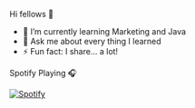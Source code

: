 Hi fellows 👋 
- 🔭 I’m currently learning Marketing and Java
- 💬 Ask me about every thing I learned
- ⚡ Fun fact: I share... a lot!

Spotify Playing 🎧

[![Spotify](https://spotify-github-readme.vercel.app/api/spotify)](https://open.spotify.com/embed/album/1o1ElG9Z0MKQ7IDHhua1fK)
